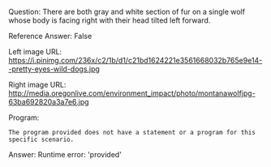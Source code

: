 Question: There are both gray and white section of  fur on a single wolf whose body is facing right with their head tilted left forward.

Reference Answer: False

Left image URL: https://i.pinimg.com/236x/c2/1b/d1/c21bd1624221e3561668032b765e9e14--pretty-eyes-wild-dogs.jpg

Right image URL: http://media.oregonlive.com/environment_impact/photo/montanawolfjpg-63ba692820a3a7e6.jpg

Program:

```
The program provided does not have a statement or a program for this specific scenario.
```
Answer: Runtime error: 'provided'

